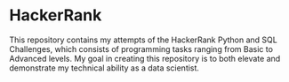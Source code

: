 # HackerRank
This repository contains my attempts of the HackerRank Python and SQL Challenges, which consists of programming tasks ranging from Basic to Advanced levels. My goal in creating this repository is to both elevate and demonstrate my technical ability as a data scientist.   
